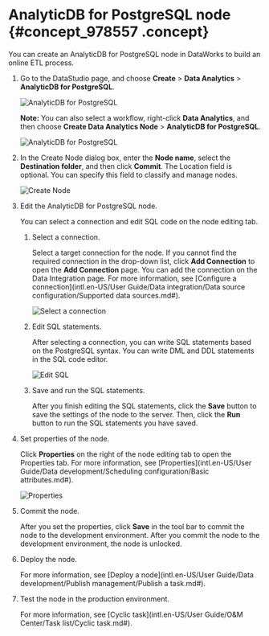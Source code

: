 # AnalyticDB for PostgreSQL node {#concept_978557 .concept}

You can create an AnalyticDB for PostgreSQL node in DataWorks to build an online ETL process.

1.  Go to the DataStudio page, and choose **Create** \> **Data Analytics** \> **AnalyticDB for PostgreSQL**.

    ![AnalyticDB for PostgreSQL](http://static-aliyun-doc.oss-cn-hangzhou.aliyuncs.com/assets/img/790668/156353394550837_en-US.png)

    **Note:** You can also select a workflow, right-click **Data Analytics**, and then choose **Create Data Analytics Node** \> **AnalyticDB for PostgreSQL**.

    ![AnalyticDB for PostgreSQL](http://static-aliyun-doc.oss-cn-hangzhou.aliyuncs.com/assets/img/790668/156353394550838_en-US.png)

2.  In the Create Node dialog box, enter the **Node name**, select the **Destination folder**, and then click **Commit**. The Location field is optional. You can specify this field to classify and manage nodes.

    ![Create Node](http://static-aliyun-doc.oss-cn-hangzhou.aliyuncs.com/assets/img/790668/156353394650839_en-US.png)

3.  Edit the AnalyticDB for PostgreSQL node.

    You can select a connection and edit SQL code on the node editing tab.

    1.  Select a connection.

        Select a target connection for the node. If you cannot find the required connection in the drop-down list, click **Add Connection** to open the **Add Connection** page. You can add the connection on the Data Integration page. For more information, see [Configure a connection](intl.en-US/User Guide/Data integration/Data source configuration/Supported data sources.md#).

        ![Select a connection](http://static-aliyun-doc.oss-cn-hangzhou.aliyuncs.com/assets/img/790668/156353394650840_en-US.png)

    2.  Edit SQL statements.

        After selecting a connection, you can write SQL statements based on the PostgreSQL syntax. You can write DML and DDL statements in the SQL code editor.

        ![Edit SQL ](http://static-aliyun-doc.oss-cn-hangzhou.aliyuncs.com/assets/img/790668/156353394650841_en-US.png)

    3.  Save and run the SQL statements.

        After you finish editing the SQL statements, click the **Save** button to save the settings of the node to the server. Then, click the **Run** button to run the SQL statements you have saved.

4.  Set properties of the node.

    Click **Properties** on the right of the node editing tab to open the Properties tab. For more information, see [Properties](intl.en-US/User Guide/Data development/Scheduling configuration/Basic attributes.md#).

    ![Properties](http://static-aliyun-doc.oss-cn-hangzhou.aliyuncs.com/assets/img/790668/156353394650842_en-US.png)

5.  Commit the node.

    After you set the properties, click **Save** in the tool bar to commit the node to the development environment. After you commit the node to the development environment, the node is unlocked.

6.  Deploy the node.

    For more information, see [Deploy a node](intl.en-US/User Guide/Data development/Publish management/Publish a task.md#).

7.  Test the node in the production environment.

    For more information, see [Cyclic task](intl.en-US/User Guide/O&M Center/Task list/Cyclic task.md#).


